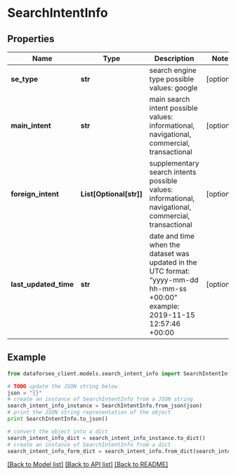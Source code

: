# SearchIntentInfo


## Properties

Name | Type | Description | Notes
------------ | ------------- | ------------- | -------------
**se_type** | **str** | search engine type possible values: google | [optional] 
**main_intent** | **str** | main search intent possible values: informational, navigational, commercial, transactional | [optional] 
**foreign_intent** | **List[Optional[str]]** | supplementary search intents possible values: informational, navigational, commercial, transactional | [optional] 
**last_updated_time** | **str** | date and time when the dataset was updated in the UTC format: “yyyy-mm-dd hh-mm-ss +00:00” example: 2019-11-15 12:57:46 +00:00 | [optional] 

## Example

```python
from dataforseo_client.models.search_intent_info import SearchIntentInfo

# TODO update the JSON string below
json = "{}"
# create an instance of SearchIntentInfo from a JSON string
search_intent_info_instance = SearchIntentInfo.from_json(json)
# print the JSON string representation of the object
print SearchIntentInfo.to_json()

# convert the object into a dict
search_intent_info_dict = search_intent_info_instance.to_dict()
# create an instance of SearchIntentInfo from a dict
search_intent_info_form_dict = search_intent_info.from_dict(search_intent_info_dict)
```
[[Back to Model list]](../README.md#documentation-for-models) [[Back to API list]](../README.md#documentation-for-api-endpoints) [[Back to README]](../README.md)


